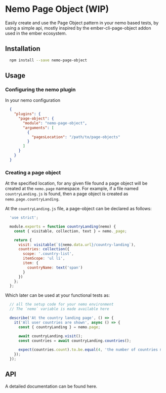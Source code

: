 # Nemo Page Object (WIP)
Easily create and use the Page Object pattern in your nemo based tests, by using a simple api, mostly inspired by the ember-cli-page-object addon used in the ember ecosystem.

## Installation

```bash
  npm install --save nemo-page-object
```

## Usage
### Configuring the nemo plugin
In your nemo configuration

```json
  {
    "plugins": {
      "page-object": {
        "module": "nemo-page-object",
        "arguments": [
          {
            "pagesLocation": "/path/to/page-objects"
          }
        ]
      }
    }   
  }
```

### Creating a page object
At the specified location, for any given file found a page object will be created at the `nemo.page` namespace. For example, if a file named `countryLanding.js` is found, then a page object is created as `nemo.page.countryLanding`.

At the `countryLanding.js` file, a page-object can be declared as follows:

```js
  'use strict';

  module.exports = function countryLanding(nemo) {
    const { visitable, collection, text } = nemo._page;

    return {
      visit: visitable(`${nemo.data.url}/country-landing`),
      countries: collection({
        scope: '.country-list',
        itemScope: 'ul li',
        item: {
          countryName: text('span')
        }
      })
    };
  };
``` 

Which later can be used at your functional tests as:

```js
  // all the setup code for your nemo environment
  // The `nemo` variable is made available here

  describe('At the country landing page', () => {
    it('All user countries are shown', async () => {
      const { countryLanding } = nemo.page;

      await countryLanding.visit();
      const countries = await countryLanding.countries();
      
      expect(countries.count).to.be.equal(4, 'the number of countries matches the user settings');
    });
  });
```


## API
A detailed documentation can be found here.